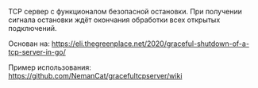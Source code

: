 TCP сервер с функционалом безопасной остановки. При получении сигнала остановки ждёт окончания обработки всех открытых подключений.

Основан на: https://eli.thegreenplace.net/2020/graceful-shutdown-of-a-tcp-server-in-go/

Пример использования: https://github.com/NemanCat/gracefultcpserver/wiki
